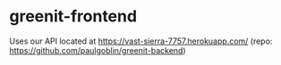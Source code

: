 # greenit-frontend

Uses our API located at https://vast-sierra-7757.herokuapp.com/ (repo: https://github.com/paulgoblin/greenit-backend)
